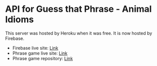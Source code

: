 # API for Guess that Phrase - Animal Idioms

This server was hosted by Heroku when it was free. It is now hosted by Firebase.

- Firebase live site: [Link](https://us-central1-guess-animal-idiom.cloudfunctions.net/app)
- Phrase game live site: [Link](https://michagodfrey.github.io/phrase-guessing-game/)
- Phrase game repository: [Link](https://github.com/michagodfrey/phrase-guessing-game/tree/master)
